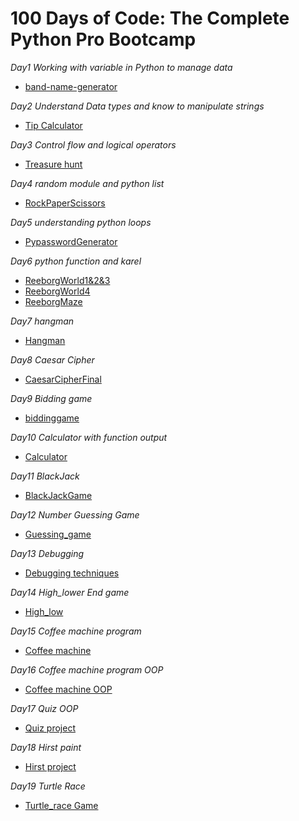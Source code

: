 # 100 Days of Code: The Complete Python Pro Bootcamp

*Day1 Working with variable in Python to manage data*
* [band-name-generator](https://github.com/haziqhazman33/100-days-of-code/tree/main/001.%20Band_name_generator)

*Day2 Understand Data types and know to manipulate strings*
* [Tip Calculator](https://github.com/haziqhazman33/100-days-of-code/tree/main/002.%20Tip_calc)
  
*Day3 Control flow and logical operators*
* [Treasure hunt](https://github.com/haziqhazman33/100-days-of-code/tree/main/003.%20Treasure%20Island%20game)
  
*Day4 random module and python list*
* [RockPaperScissors](https://github.com/haziqhazman33/100-days-of-code/tree/main/004.%20RockPaperScissor)
  
*Day5 understanding python loops*
* [PypasswordGenerator](https://github.com/haziqhazman33/100-days-of-code/tree/main/005.%20PypassGenerator)
  
*Day6 python function and karel*
* [ReeborgWorld1&2&3](https://github.com/haziqhazman33/100-days-of-code/blob/main/006.%20Reeborg%20challenge/hurdle1-3.txt)
* [ReeborgWorld4](https://github.com/haziqhazman33/100-days-of-code/blob/main/006.%20Reeborg%20challenge/hurdle%204.txt)
* [ReeborgMaze](https://github.com/haziqhazman33/100-days-of-code/blob/main/006.%20Reeborg%20challenge/reeborg_maze.txt)

*Day7 hangman*
* [Hangman](https://github.com/haziqhazman33/100-days-of-code/tree/main/007.%20hangman_game)

*Day8 Caesar Cipher*
* [CaesarCipherFinal](https://github.com/haziqhazman33/100-days-of-code/tree/main/008.%20Caesar_cipher)

*Day9 Bidding game*
* [biddinggame](https://github.com/haziqhazman33/100-days-of-code/tree/main/009.%20bidder%20game)

*Day10 Calculator with function output*
* [Calculator](https://github.com/haziqhazman33/100-days-of-code/tree/main/010.%20calculator%20with%20Output%20function)

*Day11 BlackJack*
* [BlackJackGame](https://github.com/haziqhazman33/100-days-of-code/tree/main/011.%20blackjack)

*Day12 Number Guessing Game*
* [Guessing_game](https://github.com/haziqhazman33/100-days-of-code/tree/main/012.%20Number%20guessing%20game)

*Day13 Debugging*
* [Debugging techniques](https://github.com/haziqhazman33/100-days-of-code/blob/main/013.%20Debugging/findfixerror.py)

*Day14 High_lower End game*
* [High_low](https://github.com/haziqhazman33/100-days-of-code/blob/main/014.%20high_lower%20game/main.py)

*Day15 Coffee machine program*
* [Coffee machine](https://github.com/haziqhazman33/100-days-of-code/tree/main/015.%20Coffee_machine%20program)

*Day16 Coffee machine program OOP*
* [Coffee machine OOP](https://github.com/haziqhazman33/100-days-of-code/tree/main/016.%20CoffeeMachineOOP)

*Day17 Quiz OOP*
* [Quiz project](https://github.com/haziqhazman33/100-days-of-code/tree/main/017.%20Quiz%20project)

*Day18 Hirst paint*
* [Hirst project](https://github.com/haziqhazman33/100-days-of-code/tree/main/018.%20Hirst_painting)

*Day19 Turtle Race*
* [Turtle_race Game](https://github.com/haziqhazman33/100-days-of-code/tree/main/019.%20turtle_race)
  


